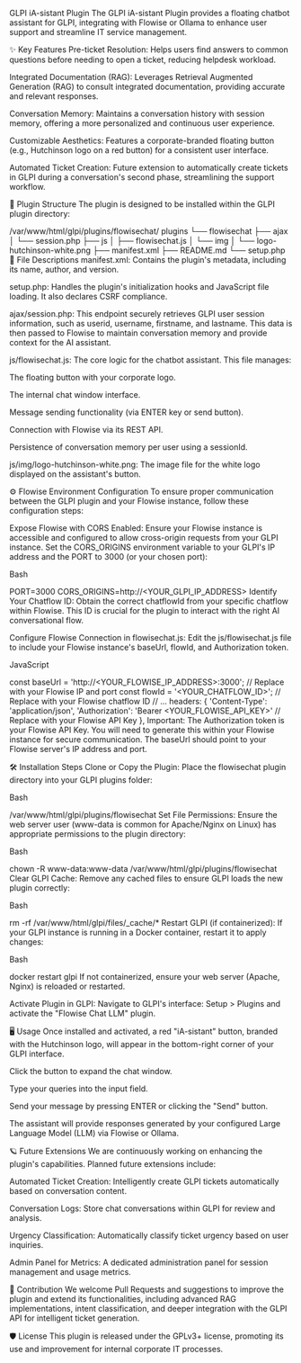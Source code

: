 GLPI iA-sistant Plugin
The GLPI iA-sistant Plugin provides a floating chatbot assistant for GLPI, integrating with Flowise or Ollama to enhance user support and streamline IT service management.

✨ Key Features
Pre-ticket Resolution: Helps users find answers to common questions before needing to open a ticket, reducing helpdesk workload.

Integrated Documentation (RAG): Leverages Retrieval Augmented Generation (RAG) to consult integrated documentation, providing accurate and relevant responses.

Conversation Memory: Maintains a conversation history with session memory, offering a more personalized and continuous user experience.

Customizable Aesthetics: Features a corporate-branded floating button (e.g., Hutchinson logo on a red button) for a consistent user interface.

Automated Ticket Creation: Future extension to automatically create tickets in GLPI during a conversation's second phase, streamlining the support workflow.

🚀 Plugin Structure
The plugin is designed to be installed within the GLPI plugin directory:

/var/www/html/glpi/plugins/flowisechat/
plugins
└── flowisechat
    ├── ajax
    │   └── session.php
    ├── js
    │   ├── flowisechat.js
    │   └── img
    │       └── logo-hutchinson-white.png
    ├── manifest.xml
    ├── README.md
    └── setup.php
📂 File Descriptions
manifest.xml: Contains the plugin's metadata, including its name, author, and version.

setup.php: Handles the plugin's initialization hooks and JavaScript file loading. It also declares CSRF compliance.

ajax/session.php: This endpoint securely retrieves GLPI user session information, such as userid, username, firstname, and lastname. This data is then passed to Flowise to maintain conversation memory and provide context for the AI assistant.

js/flowisechat.js: The core logic for the chatbot assistant. This file manages:

The floating button with your corporate logo.

The internal chat window interface.

Message sending functionality (via ENTER key or send button).

Connection with Flowise via its REST API.

Persistence of conversation memory per user using a sessionId.

js/img/logo-hutchinson-white.png: The image file for the white logo displayed on the assistant's button.

⚙️ Flowise Environment Configuration
To ensure proper communication between the GLPI plugin and your Flowise instance, follow these configuration steps:

Expose Flowise with CORS Enabled:
Ensure your Flowise instance is accessible and configured to allow cross-origin requests from your GLPI instance. Set the CORS_ORIGINS environment variable to your GLPI's IP address and the PORT to 3000 (or your chosen port):

Bash

PORT=3000
CORS_ORIGINS=http://<YOUR_GLPI_IP_ADDRESS>
Identify Your Chatflow ID:
Obtain the correct chatflowId from your specific chatflow within Flowise. This ID is crucial for the plugin to interact with the right AI conversational flow.

Configure Flowise Connection in flowisechat.js:
Edit the js/flowisechat.js file to include your Flowise instance's baseUrl, flowId, and Authorization token.

JavaScript

const baseUrl = 'http://<YOUR_FLOWISE_IP_ADDRESS>:3000'; // Replace with your Flowise IP and port
const flowId = '<YOUR_CHATFLOW_ID>'; // Replace with your Flowise chatflow ID
// ...
headers: {
    'Content-Type': 'application/json',
    'Authorization': 'Bearer <YOUR_FLOWISE_API_KEY>' // Replace with your Flowise API Key
},
Important: The Authorization token is your Flowise API Key. You will need to generate this within your Flowise instance for secure communication. The baseUrl should point to your Flowise server's IP address and port.

🛠️ Installation Steps
Clone or Copy the Plugin:
Place the flowisechat plugin directory into your GLPI plugins folder:

Bash

/var/www/html/glpi/plugins/flowisechat
Set File Permissions:
Ensure the web server user (www-data is common for Apache/Nginx on Linux) has appropriate permissions to the plugin directory:

Bash

chown -R www-data:www-data /var/www/html/glpi/plugins/flowisechat
Clear GLPI Cache:
Remove any cached files to ensure GLPI loads the new plugin correctly:

Bash

rm -rf /var/www/html/glpi/files/_cache/*
Restart GLPI (if containerized):
If your GLPI instance is running in a Docker container, restart it to apply changes:

Bash

docker restart glpi
If not containerized, ensure your web server (Apache, Nginx) is reloaded or restarted.

Activate Plugin in GLPI:
Navigate to GLPI's interface: Setup > Plugins and activate the "Flowise Chat LLM" plugin.

🖥️ Usage
Once installed and activated, a red "iA-sistant" button, branded with the Hutchinson logo, will appear in the bottom-right corner of your GLPI interface.

Click the button to expand the chat window.

Type your queries into the input field.

Send your message by pressing ENTER or clicking the "Send" button.

The assistant will provide responses generated by your configured Large Language Model (LLM) via Flowise or Ollama.

🪐 Future Extensions
We are continuously working on enhancing the plugin's capabilities. Planned future extensions include:

Automated Ticket Creation: Intelligently create GLPI tickets automatically based on conversation content.

Conversation Logs: Store chat conversations within GLPI for review and analysis.

Urgency Classification: Automatically classify ticket urgency based on user inquiries.

Admin Panel for Metrics: A dedicated administration panel for session management and usage metrics.

🤝 Contribution
We welcome Pull Requests and suggestions to improve the plugin and extend its functionalities, including advanced RAG implementations, intent classification, and deeper integration with the GLPI API for intelligent ticket generation.

🛡️ License
This plugin is released under the GPLv3+ license, promoting its use and improvement for internal corporate IT processes.
